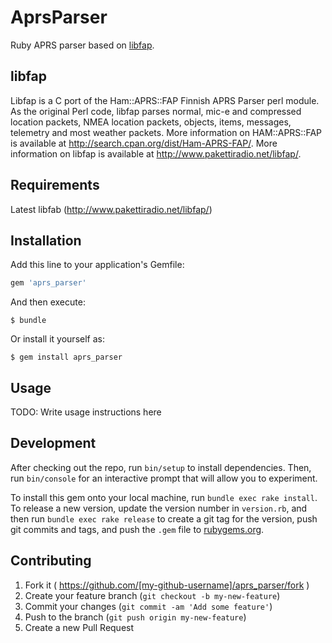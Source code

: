 # AprsParser

Ruby APRS parser based on [libfap](http://www.pakettiradio.net/libfap/).

## libfap

Libfap is a C port of the Ham::APRS::FAP Finnish APRS Parser perl module. As the original Perl code, libfap parses normal, mic-e and compressed location packets, NMEA location packets, objects, items, messages, telemetry and most weather packets. More information on HAM::APRS::FAP is available at http://search.cpan.org/dist/Ham-APRS-FAP/. More information on libfap is available at http://www.pakettiradio.net/libfap/.


## Requirements

Latest libfab (http://www.pakettiradio.net/libfap/)

## Installation

Add this line to your application's Gemfile:

```ruby
gem 'aprs_parser'
```

And then execute:

    $ bundle

Or install it yourself as:

    $ gem install aprs_parser

## Usage

TODO: Write usage instructions here

## Development

After checking out the repo, run `bin/setup` to install dependencies. Then, run `bin/console` for an interactive prompt that will allow you to experiment.

To install this gem onto your local machine, run `bundle exec rake install`. To release a new version, update the version number in `version.rb`, and then run `bundle exec rake release` to create a git tag for the version, push git commits and tags, and push the `.gem` file to [rubygems.org](https://rubygems.org).

## Contributing

1. Fork it ( https://github.com/[my-github-username]/aprs_parser/fork )
2. Create your feature branch (`git checkout -b my-new-feature`)
3. Commit your changes (`git commit -am 'Add some feature'`)
4. Push to the branch (`git push origin my-new-feature`)
5. Create a new Pull Request
